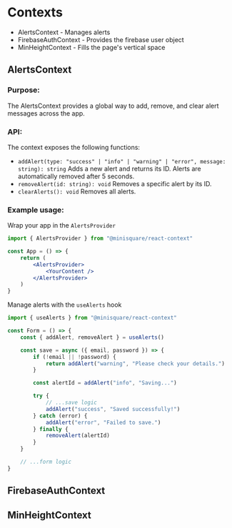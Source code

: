 # Contexts

-   AlertsContext - Manages alerts
-   FirebaseAuthContext - Provides the firebase user object
-   MinHeightContext - Fills the page's vertical space

## AlertsContext

### Purpose:

The AlertsContext provides a global way to add, remove, and clear alert messages across the app.

### API:

The context exposes the following functions:

-   `addAlert(type: "success" | "info" | "warning" | "error", message: string): string` Adds a new alert and returns its ID. Alerts are automatically removed after 5 seconds.
-   `removeAlert(id: string): void` Removes a specific alert by its ID.
-   `clearAlerts(): void` Removes all alerts.

### Example usage:

Wrap your app in the `AlertsProvider`

```jsx //
import { AlertsProvider } from "@minisquare/react-context"

const App = () => {
    return (
        <AlertsProvider>
            <YourContent />
        </AlertsProvider>
    )
}
```

Manage alerts with the `useAlerts` hook

```jsx //
import { useAlerts } from "@minisquare/react-context"

const Form = () => {
    const { addAlert, removeAlert } = useAlerts()

    const save = async ({ email, password }) => {
        if (!email || !password) {
            return addAlert("warning", "Please check your details.")
        }

        const alertId = addAlert("info", "Saving...")

        try {
            // ...save logic
            addAlert("success", "Saved successfully!")
        } catch (error) {
            addAlert("error", "Failed to save.")
        } finally {
            removeAlert(alertId)
        }
    }

    // ...form logic
}
```

## FirebaseAuthContext

## MinHeightContext
